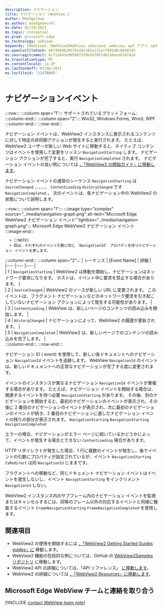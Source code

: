 ```yaml
---
description: ナビゲーション
title: ナビゲーション |WebView 2
author: MSEdgeTeam
ms.author: msedgedevrel
ms.date: 02/24/2021
ms.topic: conceptual
ms.prod: microsoft-edge
ms.technology: webview
keywords: IWebView2、IWebView2WebView、webview2、webview、wpf アプリ、wpf、edge、ICoreWebView2、ICoreWebView2Host、ブラウザー コントロール、edge html
ms.openlocfilehash: e87994d6205f81e01385a131e17091d0c8b001d5
ms.sourcegitcommit: 6cf12643e9959873f8b5d785fd6158eeab74f424
ms.translationtype: MT
ms.contentlocale: ja-JP
ms.lasthandoff: 03/06/2021
ms.locfileid: "11470845"
---
```

# <a name="navigation-events"></a>ナビゲーションイベント  

:::row:::
   :::column span="1":::
      サポートされているプラットフォーム:
   :::column-end:::
   :::column span="2":::
      Win32, Windows Forms, WinUi, WPF
   :::column-end:::
:::row-end:::  

ナビゲーション イベントは、WebView2 インスタンスに表示されるコンテンツに対して特定の非同期アクションが発生すると実行されます。  たとえば、WebView2 ユーザーが新しい Web サイトに移動すると、ネイティブ コンテンツはイベントを使用して変更をリッスン `NavigationStarting` します。  ナビゲーション アクションが完了すると、実行 `NavigationCompleted` されます。  ナビゲーション イベントの良い例については [、「WebView2 の開始ガイド」に移動します][Webview2IndexGettingStarted]。  

<!--todo:  Move the relevant information out of the getting started guide to better focus the content and leave the most concise elements in the getting started guide.  -->   

ナビゲーション イベントの通常のシーケンス `NavigationStarting` は `SourceChanged` 、、、、、、 `ContentLoading` `HistoryChanged` です `NavigationCompleted` 。  次のイベントは、各ナビゲーション中の WebView2 の状態について説明します。  

:::row:::
   :::column span="1":::
      :::image type="complex" source="../media/navigation-graph.png" alt-text="Microsoft Edge WebView2 ナビゲーション イベント" lightbox="../media/navigation-graph.png":::
         Microsoft Edge WebView2 ナビゲーション イベント  
      :::image-end:::  
      
      > [!NOTE]
      > 図は、それぞれのイベント引数に同じ `NavigationId` プロパティを持つナビゲーション イベントを表します。  
   :::column-end:::
   :::column span="2":::
      | シーケンス | [Event Name] | 詳細 |  
      |:--- |:--- |:--- |  
      | 1 | `NavigationStarting`  |  WebView2 は移動を開始し、ナビゲーションはネットワーク要求になります。  ホストは、イベント中に要求を禁止する場合があります。  |  
      | 2 | `SourceChanged`  |  WebView2 のソースが新しい URL に変更されます。  このイベントは、フラグメント ナビゲーションなどのネットワーク要求を引き起こしていないナビゲーション アクションによって発生する可能性があります。  |  
      | 3 | `ContentLoading`  |  WebView は、新しいページのコンテンツの読み込みを開始します。  |  
      | 4 | `HistoryChanged`  |  ナビゲーションによって、WebView2 の履歴が更新されます。  |  
      | 5 | `NavigationCompleted`  |  WebView2 は、新しいページでのコンテンツの読み込みを完了します。  |  
   :::column-end:::
:::row-end:::

ナビゲーション ID \( event\) を使用して、新しい各ドキュメントへのナビゲーション `NavigationId` イベントを追跡します。  WebView `NavigationId` のイベントは、新しいドキュメントへの正常なナビゲーションが完了する度に変更されます。  

 イベントのインスタンスが異なるナビゲーション `NavigationId` イベントが重複する場合があります。  たとえば、ナビゲーション イベントを開始する場合は、関連するイベントを待つ必要 `NavigationStarting` があります。  その後、別のナビゲーションを開始すると、最初のナビゲーションのイベントが表示され、その後に 2 番目のナビゲーションのイベントが表示され、次に最初のナビゲーションのイベントが続き、2 番目のナビゲーションに適したナビゲーション イベントの残りの部分が表示されます。 `NavigationStarting` `NavigationStarting` `NavigationCompleted`  
 
 エラーの場合、ナビゲーションがエラー ページに続いているかどうかによって、イベントが発生する場合とできない `ContentLoading` 場合があります。  
 
 HTTP リダイレクトが発生した場合、1 行に複数のイベントが発生し、後でイベントの引数にプロパティが設定されているが、イベント `NavigationStarting` `IsRedirect` は同 `NavigationId` じままです。  
 
 フラグメントへの移動など、同じドキュメント ナビゲーション イベントはイベントを発生しないし、イベント `NavigationStarting` をインクリメント `NavigationId` しない。  

WebView2 インスタンス内のサブフレーム内のナビゲーション イベントを監視またはキャンセルするには、同等のフレーム以外の対応するイベントと同様に機能するイベント `FrameNavigationStarting` `FrameNavigationCompleted` を使用します。  

## <a name="see-also"></a>関連項目  

*   WebView2 の使用を開始するには [、「WebView2 Getting Started Guides guides」に][Webview2IndexGettingStarted] 移動します。  
*   WebView2 機能の包括的な例については、GitHub の [WebView2Samples リポジトリ][GithubMicrosoftedgeWebview2samples] に移動します。  
*   WebView2 API の詳細については、「API リファレンス」 [に移動します][DotnetApiMicrosoftWebWebview2WpfWebview2]。  
*   WebView2 の詳細については [、「WebView2 Resources」に移動します][Webview2IndexNextSteps]。  

## <a name="getting-in-touch-with-the-microsoft-edge-webview-team"></a>Microsoft Edge WebView チームと連絡を取り合う  

[!INCLUDE [contact WebView team note](../includes/contact-webview-team-note.md)]  

<!-- links -->  

[Webview2IndexGettingStarted]: ../index.md#getting-started "はじめに - Microsoft Edge WebView2 |Microsoft Docs"  
[Webview2IndexNextSteps]: ../index.md#next-steps "次の手順 - Microsoft Edge WebView2 の概要|Microsoft Docs"  

[DotnetApiMicrosoftWebWebview2WpfWebview2]: /dotnet/api/microsoft.web.webview2.wpf.webview2 "WebView2 クラス | Microsoft Docs"  

[GithubMicrosoftedgeWebview2samples]: https://github.com/MicrosoftEdge/WebView2Samples "WebView2 サンプル-MicrosoftEdge/WebView2Samples | GitHub"  

